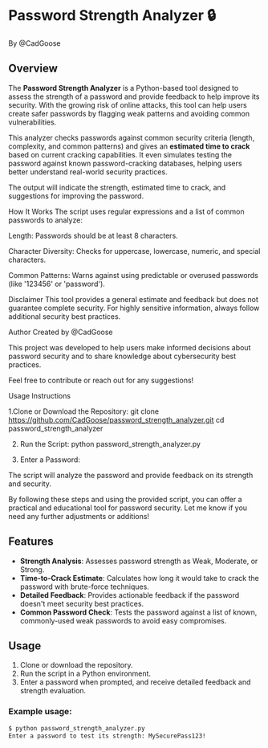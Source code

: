 # Password Strength Analyzer 🔒
By @CadGoose

## Overview
The **Password Strength Analyzer** is a Python-based tool designed to assess the strength of a password and provide feedback to help improve its security. With the growing risk of online attacks, this tool can help users create safer passwords by flagging weak patterns and avoiding common vulnerabilities.

This analyzer checks passwords against common security criteria (length, complexity, and common patterns) and gives an **estimated time to crack** based on current cracking capabilities. It even simulates testing the password against known password-cracking databases, helping users better understand real-world security practices.


The output will indicate the strength, estimated time to crack, and suggestions for improving the password.

How It Works
The script uses regular expressions and a list of common passwords to analyze:

Length: Passwords should be at least 8 characters.

Character Diversity: Checks for uppercase, lowercase, numeric, and special characters.

Common Patterns: Warns against using predictable or overused passwords (like '123456' or 'password').

Disclaimer
This tool provides a general estimate and feedback but does not guarantee complete security. For highly sensitive information, always follow additional security best practices.

Author
Created by @CadGoose

This project was developed to help users make informed decisions about password security and to share knowledge about cybersecurity best practices.

Feel free to contribute or reach out for any suggestions!


Usage Instructions

1.Clone or Download the Repository:
git clone https://github.com/CadGoose/password_strength_analyzer.git
cd password_strength_analyzer

2. Run the Script:
python password_strength_analyzer.py


3. Enter a Password:

The script will analyze the password and provide feedback on its strength and security.

By following these steps and using the provided script, you can offer a practical and educational tool for password security. Let me know if you need any further adjustments or additions!


## Features
- **Strength Analysis**: Assesses password strength as Weak, Moderate, or Strong.
- **Time-to-Crack Estimate**: Calculates how long it would take to crack the password with brute-force techniques.
- **Detailed Feedback**: Provides actionable feedback if the password doesn't meet security best practices.
- **Common Password Check**: Tests the password against a list of known, commonly-used weak passwords to avoid easy compromises.

## Usage
1. Clone or download the repository.
2. Run the script in a Python environment.
3. Enter a password when prompted, and receive detailed feedback and strength evaluation.

### Example usage:
```sh
$ python password_strength_analyzer.py
Enter a password to test its strength: MySecurePass123!

